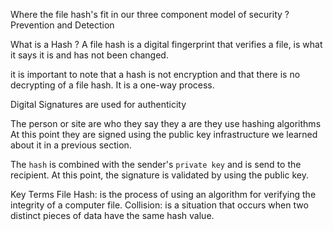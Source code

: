 
Where the file hash's fit in our three component model of security ?
Prevention and Detection

What is a Hash ?
A file hash is a digital fingerprint that verifies a file, is what it says it is
and has not been changed.

it is important to note that a hash is not encryption and that there is no decrypting of a file hash. It is a one-way process.


Digital Signatures are used for authenticity

The person or site are who they say they a are they use hashing algorithms
At this point they are signed using the public key infrastructure we learned about it in a previous section.

The `hash` is combined with the sender's `private key` and is send to the recipient.
At this point, the signature is validated by using the public key.


Key Terms
File Hash: is the process of using an algorithm for verifying the integrity of a computer file.
Collision: is a situation that occurs when two distinct pieces of data have the same hash value.